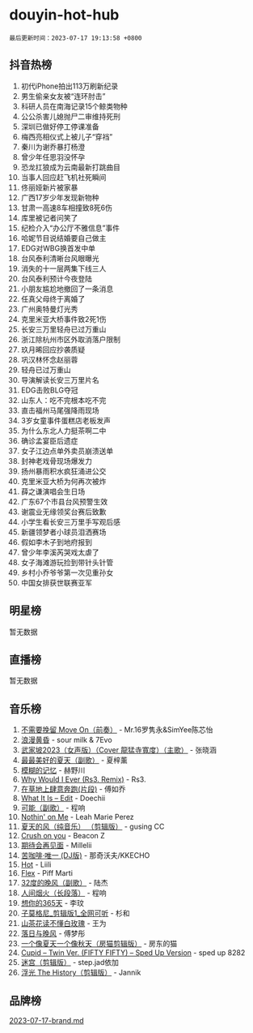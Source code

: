 # douyin-hot-hub

`最后更新时间：2023-07-17 19:13:58 +0800`

## 抖音热榜

1. 初代iPhone拍出113万刷新纪录
1. 男生偷亲女友被“连环肘击”
1. 科研人员在南海记录15个鲸类物种
1. 公公杀害儿媳抛尸二审维持死刑
1. 深圳已做好停工停课准备
1. 梅西亮相仪式上被儿子“穿裆”
1. 秦川为谢乔暴打杨澄
1. 曾少年任思羽没怀孕
1. 恐龙扛狼成为云南最新打跳曲目
1. 当事人回应赶飞机社死瞬间
1. 佟丽娅新片被家暴
1. 广西17岁少年发现新物种
1. 甘肃一高速8车相撞致8死6伤
1. 库里被记者问笑了
1. 纪检介入“办公厅不雅信息”事件
1. 哈妮节目说结婚要自己做主
1. EDG对WBG换首发中单
1. 台风泰利清晰台风眼曝光
1. 消失的十一层两集下线三人
1. 台风泰利预计今夜登陆
1. 小朋友尴尬地撤回了一条消息
1. 任真父母终于离婚了
1. 广州奥特曼灯光秀
1. 克里米亚大桥事件致2死1伤
1. 长安三万里轻舟已过万重山
1. 浙江除杭州市区外取消落户限制
1. 玖月晞回应抄袭质疑
1. 巩汉林怀念赵丽蓉
1. 轻舟已过万重山
1. 导演解读长安三万里片名
1. EDG击败BLG夺冠
1. 山东人：吃不完根本吃不完
1. 直击福州马尾强降雨现场
1. 3岁女童事件蛋糕店老板发声
1. 为什么东北人力挺茶啊二中
1. 确诊孟宴臣后遗症
1. 女子江边点单外卖员崩溃送单
1. 封神老戏骨现场爆发力
1. 扬州暴雨积水疯狂涌进公交
1. 克里米亚大桥为何再次被炸
1. 薛之谦演唱会生日场
1. 广东67个市县台风预警生效
1. 谢震业无缘领奖台赛后致歉
1. 小学生看长安三万里手写观后感
1. 新疆领梦者小球员泪洒赛场
1. 假如李木子到地府报到
1. 曾少年李溪芮哭戏太虐了
1. 女子海滩游玩捡到带针头针管
1. 乡村小乔爷爷第一次见重孙女
1. 中国女排获世联赛亚军

## 明星榜

暂无数据

## 直播榜

暂无数据

## 音乐榜

1. [不需要挽留 Move On（前奏）](https://sf3-cdn-tos.douyinstatic.com/obj/tos-cn-ve-2774/ooCBhgCCkF4nExzQL9WZSUbitfA8IsDkgQIYhe) - Mr.16罗隽永&SimYee陈芯怡
1. [浪漫黄昏](https://sf6-cdn-tos.douyinstatic.com/obj/tos-cn-ve-2774/a2e4e0b8cf8b4cc0a6bfed7cd21bd5a0) - sour milk & 7Evo
1. [武家坡2023（女声版）（Cover 龍猛寺寬度）（主歌）](https://sf6-cdn-tos.douyinstatic.com/obj/tos-cn-ve-2774/oEIACj0tGBoytgZUwEUCP8DAIgnZfwGIfb9xjD) - 张晓涵
1. [最最美好的夏天（副歌）](https://sf3-cdn-tos.douyinstatic.com/obj/tos-cn-ve-2774/o4FMghDLZkPIkCutdrsXlbTHcaZztBfeCp9AFS) - 夏梓薰
1. [模糊的记忆](https://sf6-cdn-tos.douyinstatic.com/obj/tos-cn-ve-2774/ocrRNOQnkB1MNO9eD1sd3CIytBehbIbglZUFAT) - 赫野川
1. [Why Would I Ever (Rs3. Remix)](https://sf3-cdn-tos.douyinstatic.com/obj/tos-cn-ve-2774/oQNX0xZhO8IXeCRjCJQUZzkfQNLi2ItDAzEBgz) - Rs3.
1. [在草地上肆意奔跑(片段)](https://sf6-cdn-tos.douyinstatic.com/obj/tos-cn-ve-2774/8831d494742f45dabdfa8adb8b817259) - 傅如乔
1. [What It Is – Edit](https://sf6-cdn-tos.douyinstatic.com/obj/tos-cn-ve-2774/o0mszhwrI3yCyGWBMAaQUof2lTzIXANSLrBh4L) - Doechii
1. [可能（副歌）](https://sf3-cdn-tos.douyinstatic.com/obj/tos-cn-ve-2774/cde1731888894259b333569393c2fb51) - 程响
1. [Nothin' on Me](https://sf6-cdn-tos.douyinstatic.com/obj/tos-cn-ve-2774/4db3d954346848aaa9ec9709bb1eace1) - Leah Marie Perez
1. [夏天的风（纯音乐） （剪辑版）](https://sf3-cdn-tos.douyinstatic.com/obj/tos-cn-ve-2774/oUzLjBZZFQAoNRmGokEeD5zfQCObp6UeFAnTa6) - gusing CC
1. [Crush on you](https://sf3-cdn-tos.douyinstatic.com/obj/tos-cn-ve-2774/b23c3d5786714e90898fb2a43fb44ff7) - Beacon Z
1. [期待会再见面](https://sf3-cdn-tos.douyinstatic.com/obj/tos-cn-ve-2774/oILtyb5PbgnZnnFogRIDCNBDmAzeQk8BjThRfX) - Millelii
1. [苦咖啡·唯一 (DJ版)](https://sf3-cdn-tos.douyinstatic.com/obj/tos-cn-ve-2774/oohZWXUzNXlh9bzpBgNUfJCQHGILwWgDBaejQt) - 那奇沃夫/KKECHO
1. [Hot](https://sf6-cdn-tos.douyinstatic.com/obj/tos-cn-ve-2774/a63be641febf4335a8996c8a877dee1c) - Liili
1. [Flex](https://sf6-cdn-tos.douyinstatic.com/obj/tos-cn-ve-2774/fdd81ae057724bbe9f599a36af513da8) - Piff Marti
1. [32度的晚风（副歌）](https://sf3-cdn-tos.douyinstatic.com/obj/tos-cn-ve-2774/o8mEd4CARee2Lv5ReRW2KyIyZ9Q1YojfPZyXHA) - 陆杰
1. [人间烟火（长段落）](https://sf6-cdn-tos.douyinstatic.com/obj/tos-cn-ve-2774/eeb7f9f284d74db097f8341ace44bfa2) - 程响
1. [想你的365天](https://sf3-cdn-tos.douyinstatic.com/obj/tos-cn-ve-2774/f9f7574abe01480a95d11e74817984b4) - 李玟
1. [子莫格尼_剪辑版1_全网可听](https://sf6-cdn-tos.douyinstatic.com/obj/tos-cn-ve-2774/okgjBiZZDqmeFfACngDQ48okZJ9knBMDtbwo8Q) - 杉和
1. [山茶花读不懂白玫瑰](https://sf6-cdn-tos.douyinstatic.com/obj/tos-cn-ve-2774/osfn8B7DktrRHEPJgPCfDbw7QDQEkwC16BxZg9) - 王为
1. [落日与晚风](https://sf6-cdn-tos.douyinstatic.com/obj/tos-cn-ve-2774/oIGWNBzwrUqAmfsCxckzkGhWQIaAAUgU19HChy) - 傅梦彤
1. [一个像夏天一个像秋天（房猫剪辑版）](https://sf3-cdn-tos.douyinstatic.com/obj/tos-cn-ve-2774/a5a649d88ef0437b918efc8be7005a59) - 房东的猫
1. [Cupid – Twin Ver. (FIFTY FIFTY) – Sped Up Version](https://sf6-cdn-tos.douyinstatic.com/obj/tos-cn-ve-2774/oMonQQ6t8nCfUnw44y8XBZkJytCgEBtWYebB2D) - sped up 8282
1. [迷宫（剪辑版）](https://sf6-cdn-tos.douyinstatic.com/obj/tos-cn-ve-2774/oUkKabRnnDiI8GjaQrDHYQh0VCgQB0AA4ezefF) - step.jad依加
1. [浮光 The History（剪辑版）](https://sf6-cdn-tos.douyinstatic.com/obj/tos-cn-ve-2774/oIkABGgUD0nCgDneOBBKSj79UBoAZtQjIi3fbl) - Jannik

## 品牌榜

[2023-07-17-brand.md](2023-07-17-brand.md)
